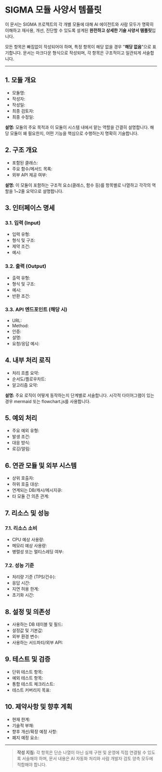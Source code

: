# SIGMA 모듈 사양서 템플릿

이 문서는 SIGMA 프로젝트의 각 개별 모듈에 대해 AI 에이전트와 사람 모두가 명확히 이해하고 재사용, 개선, 진단할 수 있도록 설계된 **완전하고 상세한 기술 사양서 템플릿**입니다.

모든 항목은 빠짐없이 작성되어야 하며, 특정 항목이 해당 없을 경우 "**해당 없음**"으로 표기합니다. 문서는 마크다운 형식으로 작성되며, 각 항목은 구조적이고 일관되게 서술합니다.

---

## 1. 모듈 개요

* 모듈명:
* 작성자:
* 작성일:
* 최종 검토자:
* 최종 수정일:

**설명:** 모듈의 주요 목적과 이 모듈이 시스템 내에서 맡는 역할을 간결히 설명합니다. 해당 모듈이 왜 필요한지, 어떤 기능을 핵심으로 수행하는지 명확히 기술합니다.

## 2. 구조 개요

* 포함된 클래스:
* 주요 함수/메서드 목록:
* 외부 API 제공 여부:

**설명:** 이 모듈이 포함하는 구조적 요소(클래스, 함수 등)를 항목별로 나열하고 각각의 역할을 1\~2줄 요약으로 설명합니다.

## 3. 인터페이스 명세

### 3.1. 입력 (Input)

* 입력 유형:
* 형식 및 구조:
* 제약 조건:
* 예시:

### 3.2. 출력 (Output)

* 출력 유형:
* 형식 및 구조:
* 예시:
* 반환 조건:

### 3.3. API 엔드포인트 (해당 시)

* URL:
* Method:
* 인증:
* 설명:
* 요청/응답 예시:

## 4. 내부 처리 로직

* 처리 흐름 요약:
* 순서도/플로우차트:
* 알고리즘 요약:

**설명:** 주요 로직이 어떻게 동작하는지 단계별로 서술합니다. 시각적 다이어그램이 있는 경우 mermaid 또는 flowchart.js를 사용합니다.

## 5. 예외 처리

* 주요 예외 유형:
* 발생 조건:
* 대응 방식:
* 로깅/알림:

## 6. 연관 모듈 및 외부 시스템

* 상위 호출자:
* 하위 호출 대상:
* 연계되는 DB/캐시/메시지큐:
* 타 모듈 간 의존 관계:

## 7. 리소스 및 성능

### 7.1. 리소스 소비

* CPU 예상 사용량:
* 메모리 예상 사용량:
* 병렬성 또는 멀티스레딩 여부:

### 7.2. 성능 기준

* 처리량 기준 (TPS/건수):
* 응답 시간:
* 지연 허용 한계:
* 초기화 시간:

## 8. 설정 및 의존성

* 사용하는 DB 테이블 및 필드:
* 설정값 및 기본값:
* 외부 환경 변수:
* 사용하는 서드파티/외부 API:

## 9. 테스트 및 검증

* 단위 테스트 항목:
* 예외 테스트 항목:
* 통합 테스트 체크리스트:
* 테스트 커버리지 목표:

## 10. 제약사항 및 향후 계획

* 현재 한계:
* 기술적 부채:
* 향후 개선/확장 예정 사항:
* 폐지 예정 요소:

---

> **작성 지침:** 각 항목은 단순 나열이 아닌 실제 구현 및 운영에 직접 연결될 수 있도록 서술해야 하며, 문서 내용은 AI 자동화 처리와 사람 개발자 검토 양측 모두에 적합해야 합니다.
